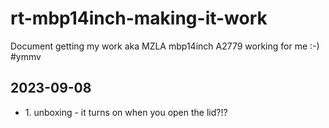 # rt-mbp14inch-making-it-work
Document getting my work aka MZLA mbp14inch A2779 working for me :-) #ymmv
## 2023-09-08
* 1\. unboxing - it turns on when you open the lid?!?
